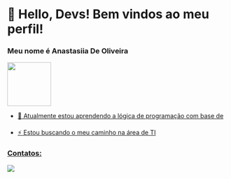 # 👋 Hello, Devs! Bem vindos ao meu perfil!
### Meu nome é Anastasiia De Oliveira 

<div>
<a href="https://github.com/AnastasiadeO">
<img loading="lazy" height="100em" src="https://github-readme-stats.vercel.app/api/top-langs/?username=AnastasiiadeO&layout=compact&langs_count=7"/>
<!--<img loading="lazy" height="100em" src="https://github-readme-stats.vercel.app/api?username=AnastasiiadeO&show_icons=true&include_all_commits=true&count_private=true"/>-->
</div>
<p></p>

- 🌱 Atualmente estou aprendendo a lógica de programação com base de <img loading="lazy" src="https://cdn.jsdelivr.net/gh/devicons/devicon/icons/javascript/javascript-original.svg" width="17">
- ⚡ Estou buscando o meu caminho na área de TI

### Contatos:
<div>
<a href="https://www.linkedin.com/in/anastasiia-de-oliveira-237686264" target="_blank"><img loading="lazy" src="https://img.shields.io/badge/-LinkedIn-%230077B5?style=for-the-badge&logo=linkedin&logoColor=white" target="_blank" hight="15"></a>   
</div>

